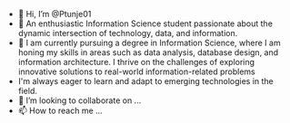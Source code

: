 - 👋 Hi, I’m @Ptunje01
- 👀 An enthusiastic Information Science student passionate about the dynamic intersection of technology, data, and information.
- 🌱 I am currently pursuing a degree in Information Science, where I am honing my skills in areas such as data analysis, database design, and information architecture. I thrive on the challenges of exploring innovative solutions to real-world information-related problems
- I'm always eager to learn and adapt to emerging technologies in the field.
- 💞️ I’m looking to collaborate on ...
- 📫 How to reach me ...

<!---
Ptunje01/Ptunje01 is a ✨ special ✨ repository because its `README.md` (this file) appears on your GitHub profile.
You can click the Preview link to take a look at your changes.
--->
